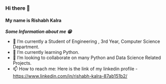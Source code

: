 ### Hi there 👋

#### My name is Rishabh Kalra

***Some Information about me 😁***

- 🔭 I’m currently a Student of Engineering , 3rd Year, Computer Science Department.
- 🌱 I’m currently learning Python.
- 👯 I’m looking to collaborate on many Python and Data Science Related Projects.
- 📫 How to reach me: Here is the link of my linkedin profile - https://www.linkedin.com/in/rishabh-kalra-87ab151b2/

